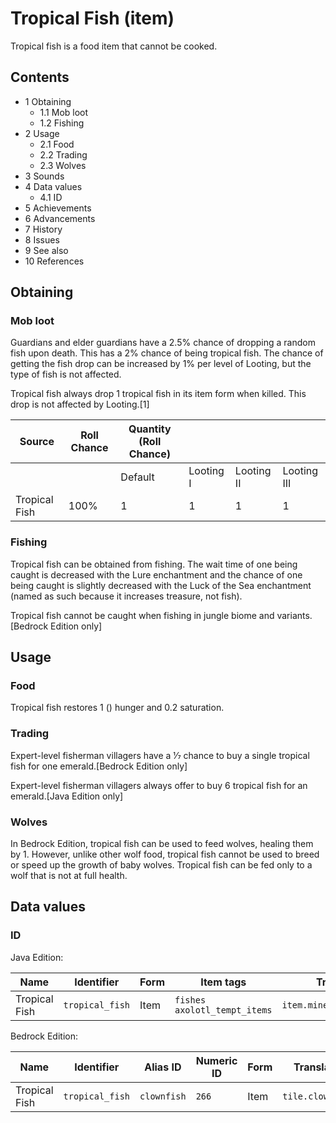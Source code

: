 # Tropical Fish (item)
Tropical fish is a food item that cannot be cooked.

## Contents
- 1 Obtaining
	- 1.1 Mob loot
	- 1.2 Fishing
- 2 Usage
	- 2.1 Food
	- 2.2 Trading
	- 2.3 Wolves
- 3 Sounds
- 4 Data values
	- 4.1 ID
- 5 Achievements
- 6 Advancements
- 7 History
- 8 Issues
- 9 See also
- 10 References

## Obtaining
### Mob loot
Guardians and elder guardians have a 2.5% chance of dropping a random fish upon death. This has a 2% chance of being tropical fish. The chance of getting the fish drop can be increased by 1% per level of Looting, but the type of fish is not affected.

Tropical fish always drop 1 tropical fish in its item form when killed. This drop is not affected by Looting.[1]

| Source        | Roll Chance | Quantity (Roll Chance) |           |            |             |
|---------------|-------------|------------------------|-----------|------------|-------------|
|               |             | Default                | Looting I | Looting II | Looting III |
| Tropical Fish | 100%        | 1                      | 1         | 1          | 1           |

### Fishing
Tropical fish can be obtained from fishing. The wait time of one being caught is decreased with the Lure enchantment and the chance of one being caught is slightly decreased with the Luck of the Sea enchantment (named as such because it increases treasure, not fish).

Tropical fish cannot be caught when fishing in jungle biome and variants.‌[Bedrock Edition  only]

## Usage
### Food
Tropical fish restores 1 () hunger and 0.2 saturation.

### Trading
Expert-level fisherman villagers have a 1⁄7 chance to buy a single tropical fish for one emerald.‌[Bedrock Edition  only]

Expert-level fisherman villagers always offer to buy 6 tropical fish for an emerald.‌[Java Edition  only]

### Wolves
In Bedrock Edition, tropical fish can be used to feed wolves, healing them by 1. However, unlike other wolf food, tropical fish cannot be used to breed or speed up the growth of baby wolves. Tropical fish can be fed only to a wolf that is not at full health.

## Data values
### ID
Java Edition:

| Name          | Identifier      | Form | Item tags                          | Translation key                |
|---------------|-----------------|------|------------------------------------|--------------------------------|
| Tropical Fish | `tropical_fish` | Item | `fishes`<br/>`axolotl_tempt_items` | `item.minecraft.tropical_fish` |

Bedrock Edition:

| Name          | Identifier      | Alias ID    | Numeric ID | Form | Translation key       |
|---------------|-----------------|-------------|------------|------|-----------------------|
| Tropical Fish | `tropical_fish` | `clownfish` | `266`      | Item | `tile.clownfish.name` |


